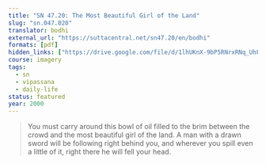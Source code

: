 ```yaml
---
title: "SN 47.20: The Most Beautiful Girl of the Land"
slug: "sn.047.020"
translator: bodhi
external_url: "https://suttacentral.net/sn47.20/en/bodhi"
formats: [pdf]
hidden_links: ["https://drive.google.com/file/d/1lhUKnX-9bP5RNrxRNq_UhF-bBIjg4iWe/view?usp=drivesdk"]
course: imagery
tags:
  - sn
  - vipassana
  - daily-life
status: featured
year: 2000
---
```


> You must carry around this bowl of oil filled to the brim between the crowd and the most beautiful girl of the land. A man with a drawn sword will be following right behind you, and wherever you spill even a little of it, right there he will fell your head.
